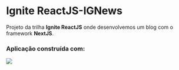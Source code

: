 # Ignite ReactJS-IGNews

Projeto da trilha **Ignite ReactJS** onde desenvolvemos um blog com o framework **NextJS**.

### Aplicação construída com:
<div>
  <img src="/techs.png">
</div>
